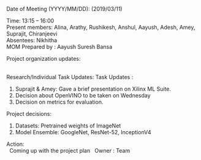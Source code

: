   Date of Meeting (YYYY/MM/DD):  (2019/03/11)<br/>
  
  Time:  13:15 – 16:00<br/>
  Present members: Alina, Arathy, Rushikesh, Anshul, Aayush, Adesh, Amey, Suprajit, Chiranjeevi<br/>
  Absentees:   Nikhitha<br/>
  MOM Prepared by : Aayush Suresh Bansa
  
  Project organization updates:<br/>  <br/>
  
  
  Research/Individual Task Updates: Task Updates :<br/>
  1) Suprajit & Amey: Gave a brief presentation on Xilinx ML Suite.<br/>
  2) Decision about OpenVINO to be taken on Wednesday<br/>
  3) Decision on metrics for evaluation.<br/>
  
  
  Project decisions: <br/> 
  1) Datasets: Pretrained weights of ImageNet <br/> 
  2) Model Ensemble: GoogleNet, ResNet-52, InceptionV4 <br/> 
  
  Action: <br/> 
  &nbsp;&nbsp;Coming up with the project plan 
  &nbsp;&nbsp;Owner : Team
  




